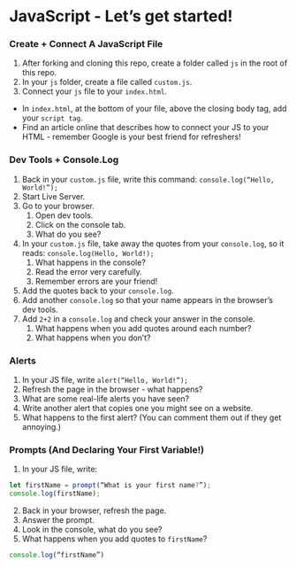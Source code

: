 # JavaScript - Let’s get started!

### Create + Connect A JavaScript File

1. After forking and cloning this repo, create a folder called `js` in the root of this repo.
2. In your `js` folder, create a file called `custom.js`.
3. Connect your `js` file to your `index.html`.

- In `index.html`, at the bottom of your file, above the closing body tag, add your `script tag`.
- Find an article online that describes how to connect your JS to your HTML - remember Google is your best friend for refreshers!

### Dev Tools + Console.Log

1. Back in your `custom.js` file, write this command: `console.log(“Hello, World!”);`
2. Start Live Server.
3. Go to your browser.
   1. Open dev tools.
   2. Click on the console tab.
   3. What do you see?
4. In your `custom.js` file, take away the quotes from your `console.log`, so it reads: `console.log(Hello, World!);`
   1. What happens in the console?
   2. Read the error very carefully.
   3. Remember errors are your friend!
5. Add the quotes back to your `console.log`.
6. Add another `console.log` so that your name appears in the browser’s dev tools.
7. Add `2+2` in a `console.log` and check your answer in the console.
   1. What happens when you add quotes around each number?
   2. What happens when you don’t?

### Alerts

1. In your JS file, write `alert(“Hello, World!”);`
2. Refresh the page in the browser - what happens?
3. What are some real-life alerts you have seen?
4. Write another alert that copies one you might see on a website.
5. What happens to the first alert? (You can comment them out if they get annoying.)

### Prompts (And Declaring Your First Variable!)

1. In your JS file, write:

```javascript
let firstName = prompt(“What is your first name?”);
console.log(firstName);
```

2. Back in your browser, refresh the page.
3. Answer the prompt.
4. Look in the console, what do you see?
5. What happens when you add quotes to `firstName`?

``` javascript
console.log(“firstName”)
```
